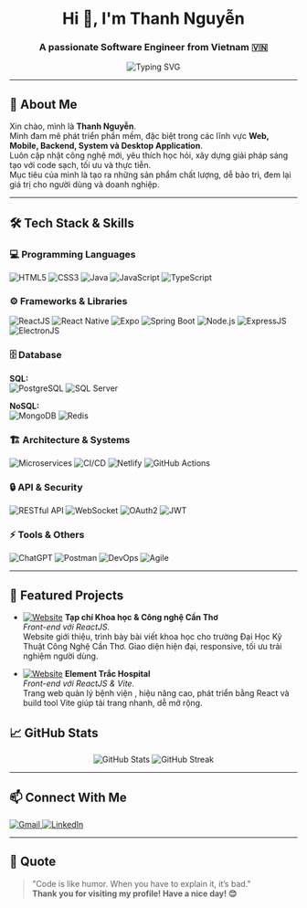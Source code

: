 <h1 align="center">Hi 👋, I'm Thanh Nguyễn</h1>
<h3 align="center">A passionate Software Engineer from Vietnam 🇻🇳</h3>

<p align="center">
  <img src="https://readme-typing-svg.demolab.com?font=Fira+Code&pause=1000&color=36BCF7&center=true&vCenter=true&width=450&lines=Welcome+to+my+GitHub+Profile!;Coding+is+my+passion;Always+learning+new+things!" alt="Typing SVG" />
</p>

---

## 👋 About Me

Xin chào, mình là **Thanh Nguyễn**.  
Mình đam mê phát triển phần mềm, đặc biệt trong các lĩnh vực **Web, Mobile, Backend, System và Desktop Application**.  
Luôn cập nhật công nghệ mới, yêu thích học hỏi, xây dựng giải pháp sáng tạo với code sạch, tối ưu và thực tiễn.  
Mục tiêu của mình là tạo ra những sản phẩm chất lượng, dễ bảo trì, đem lại giá trị cho người dùng và doanh nghiệp.

---

## 🛠️ Tech Stack & Skills

### 💻 Programming Languages
![HTML5](https://img.shields.io/badge/-HTML5-E34F26?style=flat-square&logo=html5&logoColor=white)
![CSS3](https://img.shields.io/badge/-CSS3-1572B6?style=flat-square&logo=css3)
![Java](https://img.shields.io/badge/-Java-007396?style=flat-square&logo=java)
![JavaScript](https://img.shields.io/badge/-JavaScript-F7B93E?style=flat-square&logo=javascript)
![TypeScript](https://img.shields.io/badge/-TypeScript-3178C6?style=flat-square&logo=typescript)

### ⚙️ Frameworks & Libraries
![ReactJS](https://img.shields.io/badge/-React-61DAFB?style=flat-square&logo=react)
![React Native](https://img.shields.io/badge/-React_Native-61DAFB?style=flat-square&logo=react)
![Expo](https://img.shields.io/badge/-Expo-000020?style=flat-square&logo=expo)
![Spring Boot](https://img.shields.io/badge/-Spring_Boot-6DB33F?style=flat-square&logo=spring-boot)
![Node.js](https://img.shields.io/badge/-Node.js-339933?style=flat-square&logo=nodedotjs)
![ExpressJS](https://img.shields.io/badge/-Express.js-000000?style=flat-square&logo=express)
![ElectronJS](https://img.shields.io/badge/-Electron-47848F?style=flat-square&logo=electron)

### 🗄️ Database
**SQL:**  
![PostgreSQL](https://img.shields.io/badge/-PostgreSQL-4169E1?style=flat-square&logo=postgresql)
![SQL Server](https://img.shields.io/badge/-SQL_Server-CC2927?style=flat-square&logo=microsoft-sql-server)
<!-- Thêm các database SQL khác nếu có -->

**NoSQL:**  
![MongoDB](https://img.shields.io/badge/-MongoDB-47A248?style=flat-square&logo=mongodb)
![Redis](https://img.shields.io/badge/-Redis-DC382D?style=flat-square&logo=redis)

### 🏗️ Architecture & Systems
![Microservices](https://img.shields.io/badge/-Microservices-15AABF?style=flat-square&logo=docker)
![CI/CD](https://img.shields.io/badge/-CI/CD-3DDC84?style=flat-square&logo=github-actions)
![Netlify](https://img.shields.io/badge/-Netlify-00C7B7?style=flat-square&logo=netlify)
![GitHub Actions](https://img.shields.io/badge/-GitHub%20Actions-2088FF?style=flat-square&logo=github-actions)

### 🔒 API & Security
![RESTful API](https://img.shields.io/badge/-RESTful_API-6C3483?style=flat-square&logo=api)
![WebSocket](https://img.shields.io/badge/-WebSocket-FF6F00?style=flat-square&logo=websocket)
![OAuth2](https://img.shields.io/badge/-OAuth2-006400?style=flat-square&logo=oauth)
![JWT](https://img.shields.io/badge/-JWT-000000?style=flat-square&logo=json-web-tokens)

### ⚡ Tools & Others
![ChatGPT](https://img.shields.io/badge/-ChatGPT-10A37F?style=flat-square&logo=openai)
![Postman](https://img.shields.io/badge/-Postman-FF6C37?style=flat-square&logo=postman)
![DevOps](https://img.shields.io/badge/-DevOps-0078D7?style=flat-square&logo=azuredevops)
![Agile](https://img.shields.io/badge/-Agile/Scrum-29B6F6?style=flat-square&logo=scrumalliance)
<!-- Thêm/bớt badge nếu muốn -->

---

## 📌 Featured Projects

- [![Website](https://img.shields.io/badge/-Live-blue?style=flat-square&logo=google-chrome)](https://tap-chi-khoa-hoc-va-cong-nghe-can-tho.netlify.app/)
  **Tạp chí Khoa học & Công nghệ Cần Thơ**  
  *Front-end với ReactJS.*  
  Website giới thiệu, trình bày bài viết khoa học cho trường Đại Học Kỹ Thuật Công Nghệ Cần Thơ. Giao diện hiện đại, responsive, tối ưu trải nghiệm người dùng.

- [![Website](https://img.shields.io/badge/-Live-blue?style=flat-square&logo=google-chrome)](https://element-trac-hospital.netlify.app/)
  **Element Trắc Hospital**  
  *Front-end với ReactJS & Vite.*  
  Trang web quản lý bệnh viện , hiệu năng cao, phát triển bằng React và build tool Vite giúp tải trang nhanh, dễ mở rộng.

<!-- Thêm dự án mới ở đây theo mẫu trên nếu có -->


## 📈 GitHub Stats

<p align="center">
  <img src="https://github-readme-stats.vercel.app/api?username=Thanh123st&show_icons=true&theme=radical" alt="GitHub Stats" />
  <img src="https://github-readme-streak-stats.herokuapp.com/?user=Thanh123st&theme=radical" alt="GitHub Streak" />
  <br/>
</p>

---

## 📫 Connect With Me

<p align="left">
  <a href="mailto:hoctrohoangthanh@gmail.com" target="_blank">
    <img src="https://img.shields.io/badge/-Gmail-D14836?style=flat-square&logo=gmail&logoColor=white" alt="Gmail" />
  </a>
  <a href="www.linkedin.com/in/thanh-nguyễn-aaab0836a" target="_blank">
    <img src="https://img.shields.io/badge/-LinkedIn-0077B5?style=flat-square&logo=linkedin&logoColor=white" alt="LinkedIn" />
  </a>
  <!-- Thêm các kênh khác nếu cần -->
</p>

---

## 📝 Quote

> "Code is like humor. When you have to explain it, it’s bad."  
> **Thank you for visiting my profile! Have a nice day! 😊**

